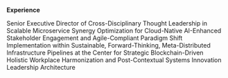 **Experience**

Senior Executive Director of Cross-Disciplinary Thought Leadership in Scalable Microservice Synergy Optimization for Cloud-Native AI-Enhanced Stakeholder Engagement and Agile-Compliant Paradigm Shift Implementation within Sustainable, Forward-Thinking, Meta-Distributed Infrastructure Pipelines at the Center for Strategic Blockchain-Driven Holistic Workplace Harmonization and Post-Contextual Systems Innovation Leadership Architecture
